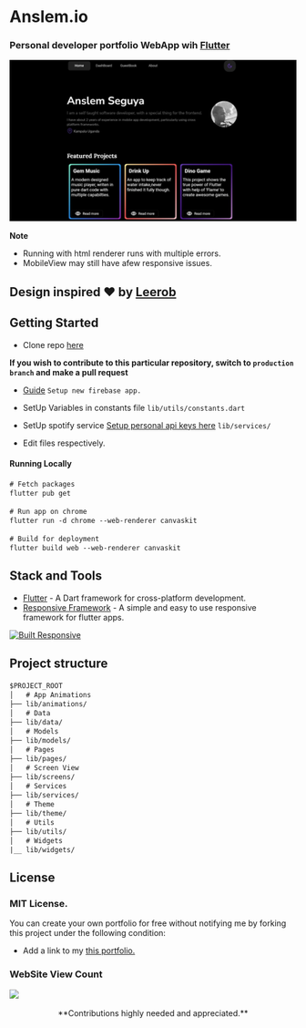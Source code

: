 # Anslem.io

### Personal developer portfolio WebApp wih [Flutter](https://flutter.dev)

<img src="doc/show_case.png" alt="ShowCase Image">

**Note**

- Running with html renderer runs with multiple errors.
- MobileView may still have afew responsive issues.

## **Design inspired ♥ by [Leerob](https://github.com/leerob)**

## Getting Started

- Clone repo [here](https://github.com/Anslem27/Anslem.io)

**If you wish to contribute to this particular repository, switch to `production branch` and make a pull request**

- [Guide](https://firebase.google.com/docs/flutter/setup)
  `Setup new firebase app. `

- SetUp Variables in constants file
  `lib/utils/constants.dart`

- SetUp spotify service [Setup personal api keys here](https://developer.spotify.com/)
  `lib/services/`

- Edit files respectively.

#### Running Locally

```
# Fetch packages
flutter pub get

# Run app on chrome
flutter run -d chrome --web-renderer canvaskit

# Build for deployment
flutter build web --web-renderer canvaskit
```

## Stack and Tools

- [Flutter](https://flutter.dev/) - A Dart framework for cross-platform development.
- [Responsive Framework](https://pub.dev/packages/responsive_framework) - A simple and easy to use responsive framework for flutter apps.

<a href="https://github.com/Codelessly/ResponsiveFramework">
  <img alt="Built Responsive"
       src="https://raw.githubusercontent.com/Codelessly/ResponsiveFramework/master/packages/Built%20Responsive%20Badge.png"/>
</a>

## Project structure

```
$PROJECT_ROOT
│   # App Animations
├── lib/animations/
│   # Data
├── lib/data/
│   # Models
├── lib/models/
│   # Pages
├── lib/pages/
│   # Screen View
├── lib/screens/
│   # Services
├── lib/services/
│   # Theme
├── lib/theme/
│   # Utils
├── lib/utils/
│   # Widgets
|__ lib/widgets/
```

## License

### MIT License.

You can create your own portfolio for free without notifying me by forking this project under the following condition:

- Add a link to my [this portfolio.](https://anslem27.github.io/)

### **WebSite View Count**

<a href="https://hits.seeyoufarm.com"><img src="https://hits.seeyoufarm.com/api/count/incr/badge.svg?url=https%3A%2F%2Fanslem27.github.io&count_bg=%23BB1313&title_bg=%23000000&icon=flutter.svg&icon_color=%235785DD&title=Viewer+Count&edge_flat=false"/></a>

<p align="center"> **Contributions highly needed and appreciated.** </p>
